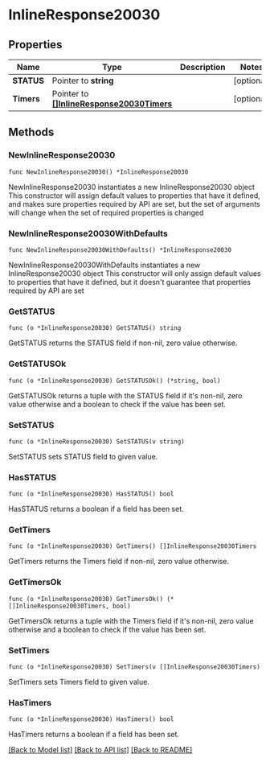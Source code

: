 # InlineResponse20030

## Properties

Name | Type | Description | Notes
------------ | ------------- | ------------- | -------------
**STATUS** | Pointer to **string** |  | [optional] 
**Timers** | Pointer to [**[]InlineResponse20030Timers**](InlineResponse20030Timers.md) |  | [optional] 

## Methods

### NewInlineResponse20030

`func NewInlineResponse20030() *InlineResponse20030`

NewInlineResponse20030 instantiates a new InlineResponse20030 object
This constructor will assign default values to properties that have it defined,
and makes sure properties required by API are set, but the set of arguments
will change when the set of required properties is changed

### NewInlineResponse20030WithDefaults

`func NewInlineResponse20030WithDefaults() *InlineResponse20030`

NewInlineResponse20030WithDefaults instantiates a new InlineResponse20030 object
This constructor will only assign default values to properties that have it defined,
but it doesn't guarantee that properties required by API are set

### GetSTATUS

`func (o *InlineResponse20030) GetSTATUS() string`

GetSTATUS returns the STATUS field if non-nil, zero value otherwise.

### GetSTATUSOk

`func (o *InlineResponse20030) GetSTATUSOk() (*string, bool)`

GetSTATUSOk returns a tuple with the STATUS field if it's non-nil, zero value otherwise
and a boolean to check if the value has been set.

### SetSTATUS

`func (o *InlineResponse20030) SetSTATUS(v string)`

SetSTATUS sets STATUS field to given value.

### HasSTATUS

`func (o *InlineResponse20030) HasSTATUS() bool`

HasSTATUS returns a boolean if a field has been set.

### GetTimers

`func (o *InlineResponse20030) GetTimers() []InlineResponse20030Timers`

GetTimers returns the Timers field if non-nil, zero value otherwise.

### GetTimersOk

`func (o *InlineResponse20030) GetTimersOk() (*[]InlineResponse20030Timers, bool)`

GetTimersOk returns a tuple with the Timers field if it's non-nil, zero value otherwise
and a boolean to check if the value has been set.

### SetTimers

`func (o *InlineResponse20030) SetTimers(v []InlineResponse20030Timers)`

SetTimers sets Timers field to given value.

### HasTimers

`func (o *InlineResponse20030) HasTimers() bool`

HasTimers returns a boolean if a field has been set.


[[Back to Model list]](../README.md#documentation-for-models) [[Back to API list]](../README.md#documentation-for-api-endpoints) [[Back to README]](../README.md)


